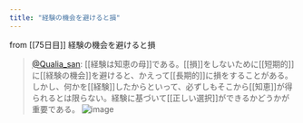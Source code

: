 ```yaml
---
title: "経験の機会を避けると損"
---
```


from [[75日目]]
経験の機会を避けると損
> [@Qualia_san](https://twitter.com/Qualia_san/status/1630978868856360960?s=20): [[経験は知恵の母]]である。[[損]]をしないために[[短期的]]に[[経験の機会]]を避けると、かえって[[長期的]]に損をすることがある。しかし、何かを[[経験]]したからといって、必ずしもそこから[[知恵]]が得られるとは限らない。経験に基づいて[[正しい選択]]ができるかどうかが重要である。
> ![image](https://pbs.twimg.com/media/FqJmk0macAQdJ8U.png)

